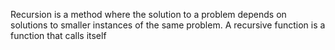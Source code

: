 Recursion is a method where 
the solution to a problem 
depends on solutions to smaller 
instances of the same problem.
A recursive function is a 
function that calls itself
